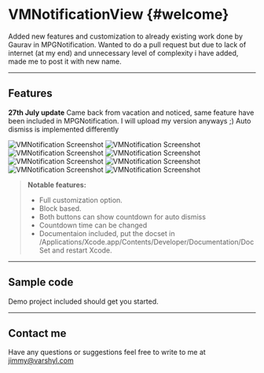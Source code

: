VMNotificationView	{#welcome}
=====================


 Added new features and customization to already existing work done by Gaurav in MPGNotification.
 Wanted to do a pull request but due to lack of internet (at my end) and unnecessary level of complexity i have added, made me to post it with new name.

----------

Features
---------

**27th July update** Came back from vacation and noticed, same feature have been included in MPGNotification. I will upload my version anyways ;) 
Auto dismiss is implemented differently

![VMNotification Screenshot](http://i58.tinypic.com/v6n2ti.png)			![VMNotification Screenshot](http://i60.tinypic.com/mma7av.png) ![VMNotification Screenshot](http://i62.tinypic.com/nnobbq.png) ![VMNotification Screenshot](http://i61.tinypic.com/2modyqp.png)
![VMNotification Screenshot](http://i60.tinypic.com/jfbsl3.png)			![VMNotification Screenshot](http://i57.tinypic.com/2ekkves.png)
![VMNotification Screenshot](http://i59.tinypic.com/207rzmr.png)		![VMNotification Screenshot](http://i57.tinypic.com/6tjl81.png)



> **Notable features:**
> 
> - Full customization option.
> - Block based.
> - Both buttons can show countdown for auto dismiss
> - Countdown time can be changed
> - Documentaion included, put the docset in /Applications/Xcode.app/Contents/Developer/Documentation/DocSet and restart Xcode.



----------


Sample code
---------------

Demo project included should get you started.



----------


Contact me
---------------

Have any questions or suggestions feel free to write to me at jimmy@varshyl.com